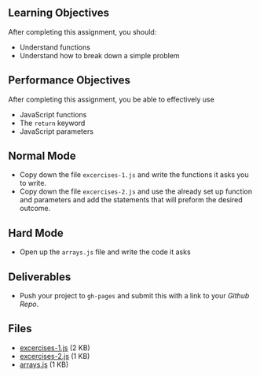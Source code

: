 ## Learning Objectives

After completing this assignment, you should:

* Understand functions
* Understand how to break down a simple problem

## Performance Objectives

After completing this assignment, you be able to effectively use

* JavaScript functions
* The `return` keyword
* JavaScript parameters

## Normal Mode

* Copy down the file `excercises-1.js` and write the functions it asks you to write.
* Copy down the file `excercises-2.js` and use the already set up function and parameters and add the statements that will preform the desired outcome.


## Hard Mode

* Open up the `arrays.js` file and write the code it asks

## Deliverables

* Push your project to `gh-pages` and submit this with a link to your *Github Repo*.


## Files

- [excercises-1.js](https://tiy-learn-content.s3.amazonaws.com/a571dc1f-excercises-1.js) (2 KB) 
- [excercises-2.js](https://tiy-learn-content.s3.amazonaws.com/cd178248-excercises-2.js) (1 KB)
- [arrays.js](https://tiy-learn-content.s3.amazonaws.com/b69831ac-arrays.js) (1 KB) 
